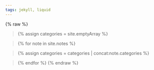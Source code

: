 ```yaml
---
tags: jekyll, liquid
---
```

{% raw %}
>{% assign categories = site.emptyArray %}

>{% for note in site.notes %}

>  {% assign categories = categories | concat:note.categories %}

>{% endfor %}
{% endraw %}